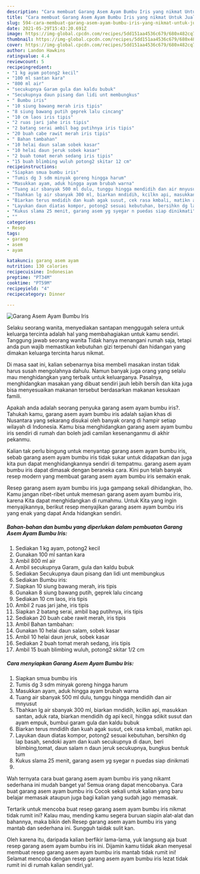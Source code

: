 ```yaml
---
description: "Cara membuat Garang Asem Ayam Bumbu Iris yang nikmat Untuk Jualan"
title: "Cara membuat Garang Asem Ayam Bumbu Iris yang nikmat Untuk Jualan"
slug: 594-cara-membuat-garang-asem-ayam-bumbu-iris-yang-nikmat-untuk-jualan
date: 2021-05-29T15:43:20.691Z
image: https://img-global.cpcdn.com/recipes/5dd151aa4536c679/680x482cq70/garang-asem-ayam-bumbu-iris-foto-resep-utama.jpg
thumbnail: https://img-global.cpcdn.com/recipes/5dd151aa4536c679/680x482cq70/garang-asem-ayam-bumbu-iris-foto-resep-utama.jpg
cover: https://img-global.cpcdn.com/recipes/5dd151aa4536c679/680x482cq70/garang-asem-ayam-bumbu-iris-foto-resep-utama.jpg
author: Landon Hawkins
ratingvalue: 4.4
reviewcount: 5
recipeingredient:
- "1 kg ayam potong2 kecil"
- "100 ml santan kara"
- "800 ml air"
- "secukupnya Garam gula dan kaldu bubuk"
- "Secukupnya daun pisang dan lidi unt membungkus"
- " Bumbu iris"
- "10 siung bawang merah iris tipis"
- "8 siung bawang putih geprek lalu cincang"
- "10 cm laos iris tipis"
- "2 ruas jari jahe iris tipis"
- "2 batang serai ambil bag putihnya iris tipis"
- "20 buah cabe rawit merah iris tipis"
- " Bahan tambahan"
- "10 helai daun salam sobek kasar"
- "10 helai daun jeruk sobek kasar"
- "2 buah tomat merah sedang iris tipis"
- "15 buah blimbing wuluh potong2 skitar 12 cm"
recipeinstructions:
- "Siapkan smua bumbu iris"
- "Tumis dg 3 sdm minyak goreng hingga harum"
- "Masukkan ayam, aduk hingga ayam brubah warna"
- "Tuang air sbanyak 500 ml dulu, tunggu hingga mendidih dan air mnyusut"
- "Tbahkan lg air sbanyak 300 ml, biarkan mndidih, kcilkn api, masukkan santan, aduk rata, biarkan mendidih dg api kecil, hingga sdikit susut dan ayam empuk, bumbui garam gula dan kaldu bubuk"
- "Biarkan terus mndidih dan kuah agak susut, cek rasa kmbali, matikn api."
- "Layukan daun diatas kompor, potong2 sesuai kebutuhan, bersihkn dg lap basah, sendoki ayam dan kuah secukupnya di daun, beri blimbing,tomat, daun salam n daun jeruk secukupnya, bungkus bentuk tum"
- "Kukus slama 25 menit, garang asem yg syegar n puedas siap dinikmati"
- ""
categories:
- Resep
tags:
- garang
- asem
- ayam

katakunci: garang asem ayam 
nutrition: 130 calories
recipecuisine: Indonesian
preptime: "PT34M"
cooktime: "PT59M"
recipeyield: "4"
recipecategory: Dinner

---
```



![Garang Asem Ayam Bumbu Iris](https://img-global.cpcdn.com/recipes/5dd151aa4536c679/680x482cq70/garang-asem-ayam-bumbu-iris-foto-resep-utama.jpg)

Selaku seorang wanita, menyediakan santapan menggugah selera untuk keluarga tercinta adalah hal yang membahagiakan untuk kamu sendiri. Tanggung jawab seorang  wanita Tidak hanya menangani rumah saja, tetapi anda pun wajib memastikan kebutuhan gizi terpenuhi dan hidangan yang dimakan keluarga tercinta harus nikmat.

Di masa  saat ini, kalian sebenarnya bisa membeli masakan instan tidak harus susah mengolahnya dahulu. Namun banyak juga orang yang selalu mau menghidangkan yang terbaik untuk keluarganya. Pasalnya, menghidangkan masakan yang dibuat sendiri jauh lebih bersih dan kita juga bisa menyesuaikan makanan tersebut berdasarkan makanan kesukaan famili. 



Apakah anda adalah seorang penyuka garang asem ayam bumbu iris?. Tahukah kamu, garang asem ayam bumbu iris adalah sajian khas di Nusantara yang sekarang disukai oleh banyak orang di hampir setiap wilayah di Indonesia. Kamu bisa menghidangkan garang asem ayam bumbu iris sendiri di rumah dan boleh jadi camilan kesenanganmu di akhir pekanmu.

Kalian tak perlu bingung untuk menyantap garang asem ayam bumbu iris, sebab garang asem ayam bumbu iris tidak sukar untuk didapatkan dan juga kita pun dapat menghidangkannya sendiri di tempatmu. garang asem ayam bumbu iris dapat dimasak dengan beraneka cara. Kini pun telah banyak resep modern yang membuat garang asem ayam bumbu iris semakin enak.

Resep garang asem ayam bumbu iris juga gampang sekali dihidangkan, lho. Kamu jangan ribet-ribet untuk memesan garang asem ayam bumbu iris, karena Kita dapat menghidangkan di rumahmu. Untuk Kita yang ingin menyajikannya, berikut resep menyajikan garang asem ayam bumbu iris yang enak yang dapat Anda hidangkan sendiri.

<!--inarticleads1-->

##### Bahan-bahan dan bumbu yang diperlukan dalam pembuatan Garang Asem Ayam Bumbu Iris:

1. Sediakan 1 kg ayam, potong2 kecil
1. Gunakan 100 ml santan kara
1. Ambil 800 ml air
1. Ambil secukupnya Garam, gula dan kaldu bubuk
1. Sediakan Secukupnya daun pisang dan lidi unt membungkus
1. Sediakan  Bumbu iris:
1. Siapkan 10 siung bawang merah, iris tipis
1. Gunakan 8 siung bawang putih, geprek lalu cincang
1. Sediakan 10 cm laos, iris tipis
1. Ambil 2 ruas jari jahe, iris tipis
1. Siapkan 2 batang serai, ambil bag putihnya, iris tipis
1. Sediakan 20 buah cabe rawit merah, iris tipis
1. Ambil  Bahan tambahan:
1. Gunakan 10 helai daun salam, sobek kasar
1. Ambil 10 helai daun jeruk, sobek kasar
1. Sediakan 2 buah tomat merah sedang, iris tipis
1. Ambil 15 buah blimbing wuluh, potong2 skitar 1/2 cm




<!--inarticleads2-->

##### Cara menyiapkan Garang Asem Ayam Bumbu Iris:

1. Siapkan smua bumbu iris
1. Tumis dg 3 sdm minyak goreng hingga harum
1. Masukkan ayam, aduk hingga ayam brubah warna
1. Tuang air sbanyak 500 ml dulu, tunggu hingga mendidih dan air mnyusut
1. Tbahkan lg air sbanyak 300 ml, biarkan mndidih, kcilkn api, masukkan santan, aduk rata, biarkan mendidih dg api kecil, hingga sdikit susut dan ayam empuk, bumbui garam gula dan kaldu bubuk
1. Biarkan terus mndidih dan kuah agak susut, cek rasa kmbali, matikn api.
1. Layukan daun diatas kompor, potong2 sesuai kebutuhan, bersihkn dg lap basah, sendoki ayam dan kuah secukupnya di daun, beri blimbing,tomat, daun salam n daun jeruk secukupnya, bungkus bentuk tum
1. Kukus slama 25 menit, garang asem yg syegar n puedas siap dinikmati
1. 




Wah ternyata cara buat garang asem ayam bumbu iris yang nikamt sederhana ini mudah banget ya! Semua orang dapat mencobanya. Cara buat garang asem ayam bumbu iris Cocok sekali untuk kalian yang baru belajar memasak ataupun juga bagi kalian yang sudah jago memasak.

Tertarik untuk mencoba buat resep garang asem ayam bumbu iris nikmat tidak rumit ini? Kalau mau, mending kamu segera buruan siapin alat-alat dan bahannya, maka bikin deh Resep garang asem ayam bumbu iris yang mantab dan sederhana ini. Sungguh taidak sulit kan. 

Oleh karena itu, daripada kalian berfikir lama-lama, yuk langsung aja buat resep garang asem ayam bumbu iris ini. Dijamin kamu tiidak akan menyesal membuat resep garang asem ayam bumbu iris mantab tidak rumit ini! Selamat mencoba dengan resep garang asem ayam bumbu iris lezat tidak rumit ini di rumah kalian sendiri,ya!.

